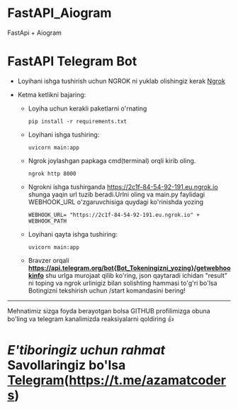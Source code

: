 # FastAPI_Aiogram
FastApi + Aiogram

# FastAPI Telegram Bot


- Loyihani ishga tushirish uchun NGROK ni yuklab olishingiz kerak [Ngrok](https://www.ngrok.com/)

- Ketma ketlikni bajaring:
  - Loyiha uchun kerakli paketlarni o'rnating
      ```
      pip install -r requirements.txt
      ```
      
  - Loyihani ishga tushiring:
      ```
      uvicorn main:app
      ```
      
  - Ngrok joylashgan papkaga cmd(terminal) orqli kirib oling.
      ```
      ngrok http 8000
      ```
      
  - Ngrokni ishga tushirganda  https://2c1f-84-54-92-191.eu.ngrok.io  shunga yaqin url tuzib beradi.Urlni oling va main.py faylidagi WEBHOOK_URL  o'zgaruvchisiga quydagi ko'rinishda yozing
      ```
      WEBHOOK_URL= "https://2c1f-84-54-92-191.eu.ngrok.io" + WEBHOOK_PATH
      ```
      
  - Loyihani qayta ishga tushiring:
      ```
      uvicorn main:app
      ```
      
  -  Bravzer orqali __https://api.telegram.org/bot{Bot_Tokeningizni_yozing}/getwebhookinfo__ shu urlga murojaat qilib ko'ring, json qaytaradi ichidan "result" ni toping va ngrok urlinigiz bilan solishting hammasi to'g'ri bo'lsa Botingizni tekshirish uchun /start komandasini bering!


 <hr>
 Mehnatimiz sizga foyda berayotgan bolsa GITHUB profilimizga obuna bo'ling va telegram kanalimizda reaksiyalarni qoldiring 👍
 
# *E'tiboringiz uchun rahmat* Savollaringiz bo'lsa [Telegram](https://t.me/foydamizteg_sin)(https://t.me/azamatcoders)
